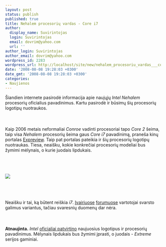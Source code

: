 ```yaml
---
layout: post
status: publish
published: true
title: Nehalem procesorių vardas - Core i7
author:
  display_name: Suvirintojas
  login: Suvirintojas
  email: dovrim@yahoo.com
  url: ''
author_login: Suvirintojas
author_email: dovrim@yahoo.com
wordpress_id: 2283
wordpress_url: http://localhost/site/new/nehalem_procesoriu_vardas___core_i7/
date: '2008-08-08 19:28:03 +0300'
date_gmt: '2008-08-08 19:28:03 +0300'
categories:
- Naujienos
---
```

<p>Šiandien internete pasirodė informacija apie naujųjų <i>Intel Nehalem</i> procesorių oficialius pavadinimus. Kartu pasirodė ir būsimų šių procesorių logotipų nuotraukos.<br />
<br><br />
<br>Kaip 2006 metais neformaliai <i>Conroe</i> vadinti procesoriai tapo <i>Core 2</i> šeima, taip visa <i>Nehalem</i> procesorių šeima gaus <i>Core i7</i> pavadinimą, praneša kinų portalas <a class="ns" href="http://en.expreview.com/2008/08/08/nehalem-to-become-core-i7-processor/">Expreview</a>. Taip pat portalas pateikia ir šių procesorių logotipų nuotraukas. Tiesa, neaišku, kokie konkrečiai procesorių modeliai bus žymimi mėlynais, o kurie juodais lipdukais.<br />
<br><br />
<br><br><img src="http://img235.imageshack.us/img235/5124/inteli7ho0.jpg"><br><br />
<br><br />
<br>Neaišku ir tai, ką būtent reiškia <i>i7</i>. <a class="ns" href="http://www.xtremesystems.org/forums/showthread.php?t=197707">Įvairiuose</a> <a class="ns" href="http://forums.techpowerup.com/showthread.php?t=67871">forumuose</a> vartotojai svarsto galimus variantus, tačiau svaresnių duomenų dar nėra.<br />
<br><br />
<br><b>Atnaujinta.</b> <i>Intel</i> <a class="ns" href="http://www.intel.com/pressroom/archive/releases/20080811comp.htm?iid=pr1_releasepri_20080811m">oficialiai patvirtino</a> naujuosius logotipus ir procesorių pavadinimus. Mėlynais lipdukais bus žymimi įprasti, o juodais - <i>Extreme</i> serijos gaminiai.<br />
<br><br />
<br></p>
